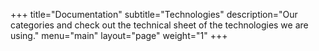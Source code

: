 +++
title="Documentation"
subtitle="Technologies"
description="Our categories and check out the technical sheet of the technologies we are using."
menu="main"
layout="page"
weight="1"
+++